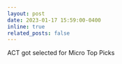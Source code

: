 ```yaml
---
layout: post
date: 2023-01-17 15:59:00-0400
inline: true
related_posts: false
---
```

ACT got selected for Micro Top Picks

